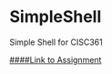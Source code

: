 # SimpleShell
Simple Shell for CISC361

[####Link to Assignment](https://www.eecis.udel.edu/~cshen/361/PA_3_Simple_Shell/)
